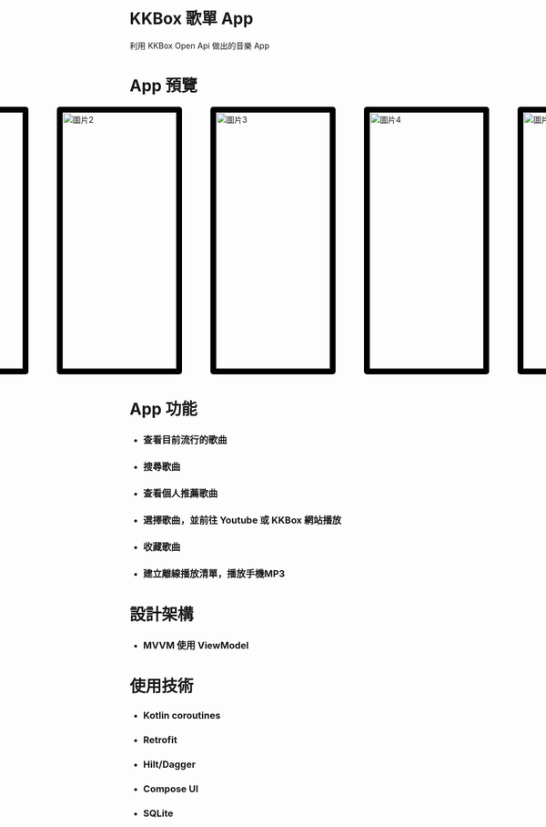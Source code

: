 # KKBox 歌單 App
利用  KKBox Open Api 做出的音樂 App

   
# App 預覽
<div style="display: flex; justify-content: center; gap: 50px;">
  <img src="https://i.imgur.com/Otwk1pY.png" alt="圖片1" style="width: 200px; height:450px; border: 10px solid black; border-radius: 5px; ">
  <img src="https://i.imgur.com/s4BNLCt.png" alt="圖片2" style="width: 200px;height:450px;  border: 10px solid black; border-radius: 5px; ">
  <img src="https://i.imgur.com/lH5edmD.png" alt="圖片3" style="width: 200px;height:450px;  border: 10px solid black; border-radius: 5px; ">
  <img src="https://i.imgur.com/3G1fC7K.png" alt="圖片4" style="width: 200px;height:450px;  border: 10px solid black; border-radius: 5px; ">
  <img src="https://i.imgur.com/nO8V9BC.png" alt="圖片5" style="width: 200px;height:450px;  border: 10px solid black; border-radius: 5px; ">  
</div>


# App 功能
- ### 查看目前流行的歌曲
- ### 搜尋歌曲
- ### 查看個人推薦歌曲
- ### 選擇歌曲，並前往 Youtube 或 KKBox 網站播放
- ### 收藏歌曲
- ### 建立離線播放清單，播放手機MP3

# 設計架構 

- ### MVVM 使用 ViewModel

# 使用技術

- ### Kotlin coroutines
- ### Retrofit
- ### Hilt/Dagger
- ### Compose UI
- ### SQLite






